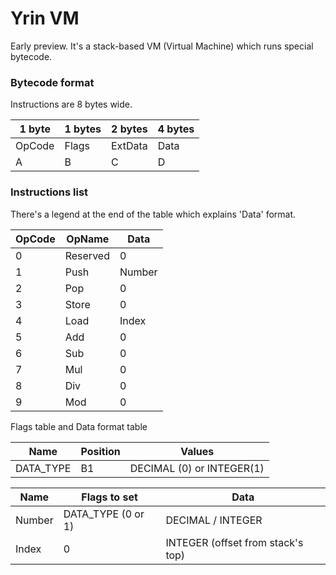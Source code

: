 # Yrin VM
Early preview.
It's a stack-based VM (Virtual Machine) which runs special bytecode.

### Bytecode format
Instructions are 8 bytes wide.

1 byte | 1 bytes | 2 bytes | 4 bytes
------ | ------- | ------- | -------
OpCode | Flags | ExtData | Data
A | B | C | D


### Instructions list
There's a legend at the end of the table which explains 'Data' format.

OpCode | OpName | Data
------ | ------ | ----
0 | Reserved | 0
1 | Push | Number
2 | Pop | 0
3 | Store | 0
4 | Load | Index
5 | Add | 0
6 | Sub | 0
7 | Mul | 0
8 | Div | 0
9 | Mod | 0

Flags table and Data format table

Name | Position | Values
---- | -------- | ------
DATA_TYPE | B1 | DECIMAL (0) or INTEGER(1)

Name | Flags to set | Data
---- | ----- | ----
Number | DATA_TYPE (0 or 1) | DECIMAL / INTEGER
Index | 0 | INTEGER (offset from stack's top)

